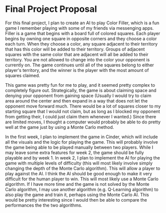 # Final Project Proposal
For this final project, I plan to create an AI to play Color Filler, which is a fun game I remember playing with some of my friends via messenging apps. Filler is a game that begins with a board full of colored squares. Each player begins by owning one square in opposite corners and they choose a color each turn. When they choose a color, any square adjacent to their territory that has this color will be added to their territory. Groups of adjacent squares with the same color that are adjacent will all be added to their territory. You are not allowed to change into the color your opponent is currently on. The game continues until all of the squares belong to either player's territory, and the winner is the player with the most amount of squares claimed.

This game was pretty fun for me to play, and it seemed pretty complex to completely figure out. Strategically, the game is about claiming space and denying your opponent from gaining space (Usually I would try to claim area around the center and then expand in a way that does not let the opponent move forward much. There would be a lot of squares closer to my starting square that I would not claim, but as long as I blocked my opponent from getting their, I could just claim them whenever I wanted.) Since there are limited moves, I thought a computer would probably be able to do pretty well at the game just by using a Monte Carlo method.

In the first week, I plan to implement the game in Cinder, which will include all the visuals and the logic for playing the game. This will probably involve the game being able to be played manually between two players. While I may leave some extra features for week 2, the game should be fully playable and by week 1. In week 2, I plan to implement the AI for playing the game with multiple levels of difficulty (this will most likely involve simply changing the depth of the Monte Carlo algorithm). This will allow a player to play against the AI. I think the AI should be good enough to make it very difficult for the human player to win. This will most likely use a Monte Carlo algorithm. If I have more time and the game is not solved by the Monte Carlo algorithm, I may use another algorithm (e.g. Q-Learning algorithm) to also play the game and train it, perhaps using the Monte Carlo AI. This would be pretty interesting since I would then be able to compare the performances the the two algorithms.
